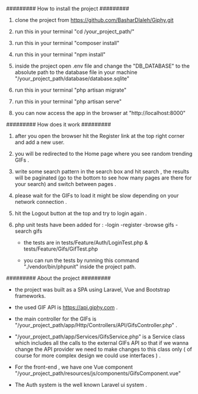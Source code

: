 ######### How to install the project #########

1. clone the project from https://github.com/BasharDlaleh/Giphy.git

2. run this in your terminal "cd /your_project_path/" 

3. run this in your terminal "composer install"

4. run this in your terminal "npm install"

5. inside the project open .env file and change the "DB_DATABASE" to the absolute path to the database file in your machine "/your_project_path/database/database.sqlite"

6. run this in your terminal "php artisan migrate"

7. run this in your terminal "php artisan serve"

8. you can now access the app in the browser at "http://localhost:8000"

######### How does it work #########

1. after you open the browser hit the Register link at the top right corner and add a new user.

2. you will be redirected to the Home page where you see random trending GIFs .  

3. write some search pattern in the search box and hit search , the results will be paginated (go to the bottom to see how many pages are there for your search) and switch between pages .

4. please wait for the GIFs to load it might be slow depending on your network connection .

5. hit the Logout button at the top and try to login again . 

6. php unit tests have been added for :
                                        -login
                                        -register
                                        -browse gifs
                                        -search gifs

    - the tests are in tests/Feature/Auth/LoginTest.php & tests/Feature/Gifs/GifTest.php

    - you can run the tests by running this command "./vendor/bin/phpunit" inside the project path.

######### About the project #########

- the project was built as a SPA using Laravel, Vue and Bootstrap frameworks.

- the used GIF API is https://api.giphy.com .

- the main controller for the GIFs is "/your_project_path/app/Http/Controllers/API/GifsController.php" .

- "/your_project_path/app/Services/GifsService.php" is a Service class which includes all the calls to the external GIFs API so that if we wanna change the API provider we need to make changes to this class only ( of course for more complex design we could use interfaces ) .

- For the front-end , we have one Vue component "/your_project_path/resources/js/components/GifsComponent.vue"

- The Auth system is the well known Laravel ui system .
